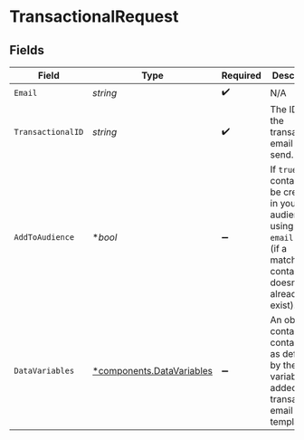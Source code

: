 # TransactionalRequest


## Fields

| Field                                                                                                                        | Type                                                                                                                         | Required                                                                                                                     | Description                                                                                                                  |
| ---------------------------------------------------------------------------------------------------------------------------- | ---------------------------------------------------------------------------------------------------------------------------- | ---------------------------------------------------------------------------------------------------------------------------- | ---------------------------------------------------------------------------------------------------------------------------- |
| `Email`                                                                                                                      | *string*                                                                                                                     | :heavy_check_mark:                                                                                                           | N/A                                                                                                                          |
| `TransactionalID`                                                                                                            | *string*                                                                                                                     | :heavy_check_mark:                                                                                                           | The ID of the transactional email to send.                                                                                   |
| `AddToAudience`                                                                                                              | **bool*                                                                                                                      | :heavy_minus_sign:                                                                                                           | If `true`, a contact will be created in your audience using the `email` value (if a matching contact doesn't already exist). |
| `DataVariables`                                                                                                              | [*components.DataVariables](../../models/components/datavariables.md)                                                        | :heavy_minus_sign:                                                                                                           | An object containing contact data as defined by the data variables added to the transactional email template.                |